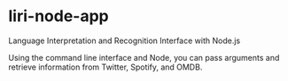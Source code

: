 # liri-node-app

Language Interpretation and Recognition Interface with Node.js

Using the command line interface and Node, you can pass arguments and retrieve information from Twitter, Spotify, and OMDB.